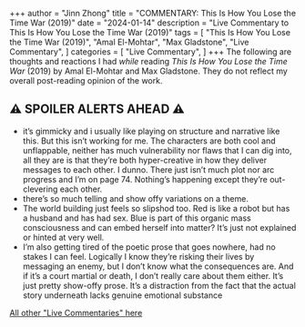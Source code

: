 +++
author = "Jinn Zhong"
title = "COMMENTARY: This Is How You Lose the Time War (2019)"
date = "2024-01-14"
description = "Live Commentary to This Is How You Lose the Time War (2019)"
tags = [
    "This Is How You Lose the Time War (2019)",
    "Amal El-Mohtar",
    "Max Gladstone",
    "Live Commentary",
]
categories = [
    "Live Commentary",
]
+++
The following are thoughts and reactions I had _while_ reading _This Is How You Lose the Time War_ (2019) by Amal El-Mohtar and Max Gladstone. They do not reflect my overall post-reading opinion of the work. 

## :warning: **SPOILER ALERTS AHEAD** :warning:

* it’s gimmicky and i usually like playing on structure and narrative like this. But this isn’t working for me. The characters are both cool and unflappable, neither has much vulnerability nor flaws that I can dig into, all they are is that they’re both hyper-creative in how they deliver messages to each other. I dunno. There just isn’t much plot nor arc progress and I’m on page 74. Nothing’s happening except they’re out-clevering each other.
* there’s so much telling and show offy variations on a theme.
* The world building just feels so slipshod too. Red is like a robot but has a husband and has had sex. Blue is part of this organic mass consciousness and can embed herself into matter? It’s just not explained or hinted at very well. 
* I’m also getting tired of the poetic prose that goes nowhere, had no stakes I can feel. Logically I know they’re risking their lives by messaging an enemy, but I don’t know what the consequences are. And if it’s a court martial or death, I don’t really care about them either. It’s just pretty show-offy prose. It’s a distraction from the fact that the actual story underneath lacks genuine emotional substance

[All other "Live Commentaries" here](https://journal.jinnzhong.com/categories/live-commentary/)
